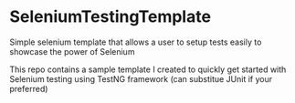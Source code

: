 # SeleniumTestingTemplate
Simple selenium template that allows a user to setup tests easily to showcase the power of Selenium

This repo contains a sample template I created to quickly get started with Selenium testing using TestNG framework (can substitue JUnit if your preferred)
